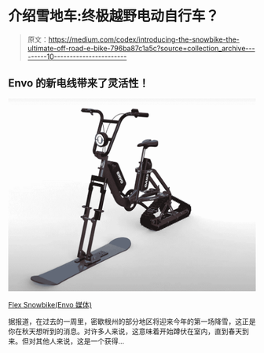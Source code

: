 # 介绍雪地车:终极越野电动自行车？

> 原文：<https://medium.com/codex/introducing-the-snowbike-the-ultimate-off-road-e-bike-796ba87c1a5c?source=collection_archive---------10----------------------->

## Envo 的新电线带来了灵活性！

![](img/bc12cdb4df44523e92c0c5a55133c660.png)

[Flex Snowbike(Envo 媒体)](https://cdn.shopify.com/s/files/1/0610/3026/9147/products/snow-bike-electric-envo-flex-side_1300x.png?v=1655164723)

据报道，在过去的一周里，密歇根州的部分地区将迎来今年的第一场降雪，这正是你在秋天想听到的消息。对许多人来说，这意味着开始蹲伏在室内，直到春天到来。但对其他人来说，这是一个获得…